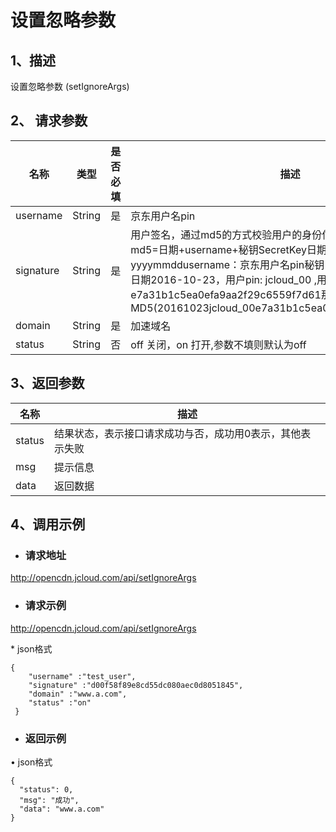 # **设置忽略参数**

## **1、描述**

设置忽略参数 (setIgnoreArgs)

## **2、** **请求参数**

| **名称**  | **类型** | **是否必填** | **描述**                                                     |
| --------- | -------- | ------------ | ------------------------------------------------------------ |
| username  | String   | 是           | 京东用户名pin                                                |
| signature | String   | 是           | 用户签名，通过md5的方式校验用户的身份信息，保障信息安全。  md5=日期+username+秘钥SecretKey日期：格式为 yyyymmddusername：京东用户名pin秘钥：双方约定示例：比如当前日期2016-10-23，用户pin: jcloud_00 ,用户秘钥SecretKey   ：e7a31b1c5ea0efa9aa2f29c6559f7d61那签名为MD5(20161023jcloud_00e7a31b1c5ea0efa9aa2f29c6559f7d61) |
| domain    | String   | 是           | 加速域名                                                     |
| status    | String   | 否           | off 关闭，on 打开,参数不填则默认为off                        |


## **3、返回参数**

| **名称** | **描述**                                                  |
| -------- | --------------------------------------------------------- |
| status   | 结果状态，表示接口请求成功与否，成功用0表示，其他表示失败 |
| msg      | 提示信息                                                  |
| data     | 返回数据                                                  |


## **4、调用示例**

- ###  **请求地址**

http://opencdn.jcloud.com/api/setIgnoreArgs

- ### **请求示例**

http://opencdn.jcloud.com/api/setIgnoreArgs

\* json格式

```
{
    "username" :"test_user",
    "signature" :"d00f58f89e8cd55dc080aec0d8051845",
    "domain" :"www.a.com",
    "status" :"on"
 }
```

- ### **返回示例**

•        json格式

```
{
  "status": 0,
  "msg": "成功",
  "data": "www.a.com"
}
```
